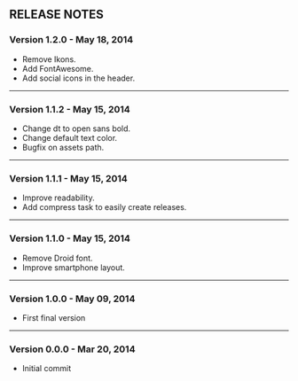 ## RELEASE NOTES

### Version 1.2.0 - May 18, 2014

* Remove Ikons.
* Add FontAwesome.
* Add social icons in the header.

---

### Version 1.1.2 - May 15, 2014

* Change dt to open sans bold.
* Change default text color.
* Bugfix on assets path.

---

### Version 1.1.1 - May 15, 2014

* Improve readability.
* Add compress task to easily create releases.

---

### Version 1.1.0 - May 15, 2014

* Remove Droid font.
* Improve smartphone layout.

---

### Version 1.0.0 - May 09, 2014

* First final version

---

### Version 0.0.0 - Mar 20, 2014

* Initial commit
